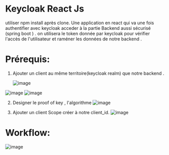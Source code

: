 # Keycloak React Js
utiliser npm install après clone.
Une application en react qui va une fois authentifier avec keycloak acceder à la partie Backend aussi sécurisé (spring boot ) .
on utilisera le token donnée par keycloak pour vérifier l'accès de l'utilisateur et raméner les données de notre backend .

# Prérequis:
1. Ajouter un client au même territoire(keycloak realm)  que notre backend .
   
   ![image](https://github.com/Bouba-Barry/Keycloak-ReactJs/assets/96130733/e13fe651-972e-44b0-b5e5-f880a629f16d)

![image](https://github.com/Bouba-Barry/Keycloak-ReactJs/assets/96130733/a675909e-c2b1-44ea-a493-9b27cb092c92)
![image](https://github.com/Bouba-Barry/Keycloak-ReactJs/assets/96130733/21733cfc-a783-41e9-bedd-8be461ecfa31)

2. Designer le proof of key , l'algorithme
   ![image](https://github.com/Bouba-Barry/Keycloak-ReactJs/assets/96130733/62611cf5-7659-49c0-bdad-44818688de1a)
   
4. Ajouter un client Scope créer à notre client_id.
   ![image](https://github.com/Bouba-Barry/Keycloak-ReactJs/assets/96130733/b4181fe1-e4c7-4ac5-83e8-00c9dd47437e)


# Workflow:
![image](https://github.com/Bouba-Barry/Keycloak-ReactJs/assets/96130733/cad77365-3b87-4f95-865d-60cd47e538b0)
